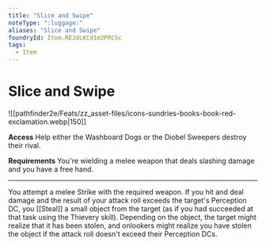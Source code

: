 ```yaml
---
title: "Slice and Swipe"
noteType: ":luggage:"
aliases: "Slice and Swipe"
foundryId: Item.REJdLKCd1m2PRC5c
tags:
  - Item
---
```


# Slice and Swipe
![[pathfinder2e/Feats/zz_asset-files/icons-sundries-books-book-red-exclamation.webp|150]]

**Access** Help either the Washboard Dogs or the Diobel Sweepers destroy their rival.

**Requirements** You're wielding a melee weapon that deals slashing damage and you have a free hand.

* * *

You attempt a melee Strike with the required weapon. If you hit and deal damage and the result of your attack roll exceeds the target's Perception DC, you [[Steal]] a small object from the target (as if you had succeeded at that task using the Thievery skill). Depending on the object, the target might realize that it has been stolen, and onlookers might realize you have stolen the object if the attack roll doesn't exceed their Perception DCs.
